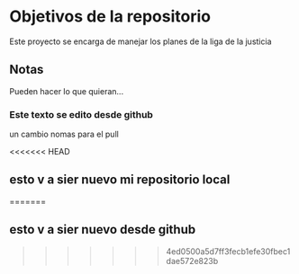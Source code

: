 # Objetivos de la repositorio

Este proyecto se encarga de manejar los planes de la liga de la justicia


## Notas
Pueden hacer lo que quieran...

### Este texto se edito desde github

un cambio nomas para el pull 


<<<<<<< HEAD
## esto v a sier nuevo mi repositorio local 
=======
## esto v a sier nuevo desde github 
>>>>>>> 4ed0500a5d7ff3fecb1efe30fbec1dae572e823b

